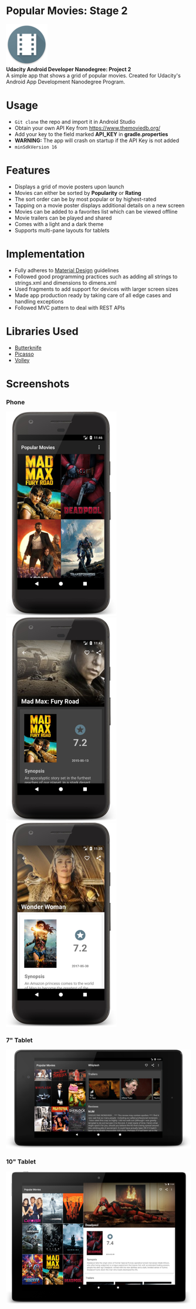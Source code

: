 # Popular Movies: Stage 2
![Popular Movies](https://github.com/ashwinpilgaonkar/PopularMovies/blob/master/Screenshots/popmovies_icon.jpg)  
**Udacity Android Developer Nanodegree: Project 2**  
A simple app that shows a grid of popular movies. Created for Udacity's Android App Development Nanodegree Program.

# Usage
* `Git clone` the repo and import it in Android Studio
* Obtain your own API Key from https://www.themoviedb.org/
* Add your key to the field marked **API_KEY** in **gradle.properties**
* **WARNING:** The app will crash on startup if the API Key is not added
* `minSdkVersion 16`

# Features
* Displays a grid of movie posters upon launch
* Movies can either be sorted by **Popularity** or **Rating**
* The sort order can be by most popular or by highest-rated
* Tapping on a movie poster displays additional details on a new screen
* Movies can be added to a favorites list which can be viewed offline
* Movie trailers can be played and shared
* Comes with a light and a dark theme
* Supports multi-pane layouts for tablets

# Implementation
* Fully adheres to [Material Design](https://material.io/guidelines/) guidelines
* Followed good programming practices such as adding all strings to strings.xml and dimensions to dimens.xml 
* Used fragments to add support for devices with larger screen sizes
* Made app production ready by taking care of all edge cases and handling exceptions
* Followed MVC pattern to deal with REST APIs

# Libraries Used
* [Butterknife](https://github.com/JakeWharton/butterknife)
* [Picasso](https://github.com/square/picasso)
* [Volley](https://github.com/google/volley)

# Screenshots
### Phone
![PhoneUI MainPage](https://github.com/ashwinpilgaonkar/PopularMovies/blob/master/Screenshots/phone-main-portrait.jpg)  
![PhoneUI DetailPage Black](https://github.com/ashwinpilgaonkar/PopularMovies/blob/master/Screenshots/phone-detail-portrait-black.jpg)
![PhoneUI DetailPage White](https://github.com/ashwinpilgaonkar/PopularMovies/blob/master/Screenshots/phone-detail-portrait-white.jpg)

### 7" Tablet
![7"TabletUI DetailPage Landscape](https://github.com/ashwinpilgaonkar/PopularMovies/blob/master/Screenshots/tab7-land.jpg)

### 10" Tablet
![10"TabletUI MainPage Landscape](https://github.com/ashwinpilgaonkar/PopularMovies/blob/master/Screenshots/tab10-land.jpg)
